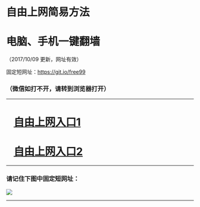 ﻿# 自由上网简易方法

# 电脑、手机一键翻墙

（2017/10/09 更新，网址有效）

固定短网址：https://git.io/free99

### （微信如打不开，请转到浏览器打开）


***





# &nbsp;&nbsp; <a href="http://ft67198275.fwq-tz-1001.info/fwqtz01.html?t=100900113068 " target="_blank">自由上网入口1</a>
# &nbsp;&nbsp; <a href="http://ft5616276.fwq-tz-1002.info/fwqtz02.html?t=10090015810 " target="_blank">自由上网入口2</a>
***

### 请记住下图中固定短网址：

<img src="https://s3-us-west-2.amazonaws.com/fwq-1001/yjfq-20170905okok.png" /> 


***

